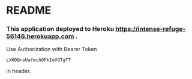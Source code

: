 # README

### This application deployed to Heroku https://intense-refuge-56146.herokuapp.com .

Use Authorization with Bearer Token 
```
LXHDQreUafmchOFkIeVGTgTT
```
in header.
